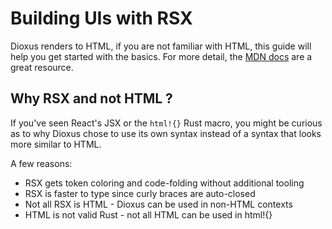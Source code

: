 # Building UIs with RSX

Dioxus renders to HTML, if you are not familiar with HTML, this guide will help you get started with the basics. For more detail, the [MDN docs](https://developer.mozilla.org/en-US/docs/Web/HTML) are a great resource.




## Why RSX and not HTML ?

If you've seen React's JSX or the `html!{}` Rust macro, you might be curious as to why Dioxus chose to use its own syntax instead of a syntax that looks more similar to HTML.

A few reasons:

- RSX gets token coloring and code-folding without additional tooling
- RSX is faster to type since curly braces are auto-closed
- Not all RSX is HTML - Dioxus can be used in non-HTML contexts
- HTML is not valid Rust - not all HTML can be used in html!{}
